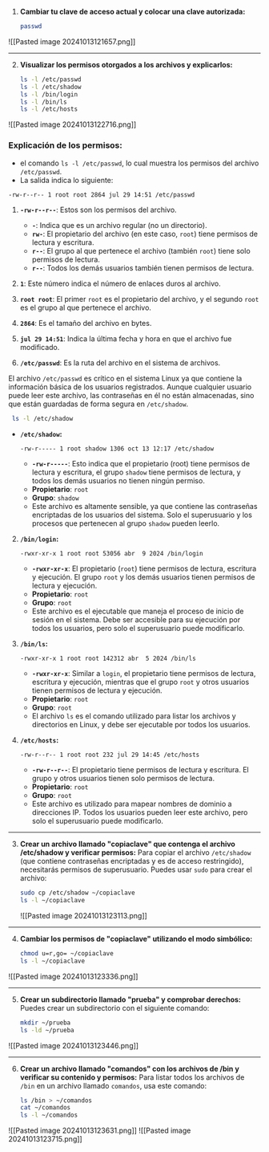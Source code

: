 
1. **Cambiar tu clave de acceso actual y colocar una clave autorizada:**
     ```bash
     passwd
     ```
![[Pasted image 20241013121657.png]]

---
 
2. **Visualizar los permisos otorgados a los archivos y explicarlos:**
   ```bash
   ls -l /etc/passwd
   ls -l /etc/shadow
   ls -l /bin/login
   ls -l /bin/ls
   ls -l /etc/hosts
   ```
![[Pasted image 20241013122716.png]]
### Explicación de los permisos:
- el comando `ls -l /etc/passwd`, lo cual muestra los permisos del archivo `/etc/passwd`.
- La salida indica lo siguiente:
```bash
-rw-r--r-- 1 root root 2864 jul 29 14:51 /etc/passwd
```

1. **`-rw-r--r--`**: Estos son los permisos del archivo.
    
    - **`-`**: Indica que es un archivo regular (no un directorio).
    - **`rw-`**: El propietario del archivo (en este caso, `root`) tiene permisos de lectura y escritura.
    - **`r--`**: El grupo al que pertenece el archivo (también `root`) tiene solo permisos de lectura.
    - **`r--`**: Todos los demás usuarios también tienen permisos de lectura.
2. **`1`**: Este número indica el número de enlaces duros al archivo.
    
3. **`root root`**: El primer `root` es el propietario del archivo, y el segundo `root` es el grupo al que pertenece el archivo.
    
4. **`2864`**: Es el tamaño del archivo en bytes.
    
5. **`jul 29 14:51`**: Indica la última fecha y hora en que el archivo fue modificado.
    
6. **`/etc/passwd`**: Es la ruta del archivo en el sistema de archivos.
    

El archivo `/etc/passwd` es crítico en el sistema Linux ya que contiene la información básica de los usuarios registrados. Aunque cualquier usuario puede leer este archivo, las contraseñas en él no están almacenadas, sino que están guardadas de forma segura en `/etc/shadow`.

  ```bash
   ls -l /etc/shadow
   ```

* **`/etc/shadow`:**
   ```
   -rw-r----- 1 root shadow 1306 oct 13 12:17 /etc/shadow
   ```
   - **`-rw-r-----`**: Esto indica que el propietario (root) tiene permisos de lectura y escritura, el grupo `shadow` tiene permisos de lectura, y todos los demás usuarios no tienen ningún permiso.
   - **Propietario**: `root`
   - **Grupo**: `shadow`
   - Este archivo es altamente sensible, ya que contiene las contraseñas encriptadas de los usuarios del sistema. Solo el superusuario y los procesos que pertenecen al grupo `shadow` pueden leerlo.

2. **`/bin/login`:**
   ```
   -rwxr-xr-x 1 root root 53056 abr  9 2024 /bin/login
   ```
   - **`-rwxr-xr-x`**: El propietario (`root`) tiene permisos de lectura, escritura y ejecución. El grupo `root` y los demás usuarios tienen permisos de lectura y ejecución.
   - **Propietario**: `root`
   - **Grupo**: `root`
   - Este archivo es el ejecutable que maneja el proceso de inicio de sesión en el sistema. Debe ser accesible para su ejecución por todos los usuarios, pero solo el superusuario puede modificarlo.

3. **`/bin/ls`:**
   ```
   -rwxr-xr-x 1 root root 142312 abr  5 2024 /bin/ls
   ```
   - **`-rwxr-xr-x`**: Similar a `login`, el propietario tiene permisos de lectura, escritura y ejecución, mientras que el grupo `root` y otros usuarios tienen permisos de lectura y ejecución.
   - **Propietario**: `root`
   - **Grupo**: `root`
   - El archivo `ls` es el comando utilizado para listar los archivos y directorios en Linux, y debe ser ejecutable por todos los usuarios.

1. **`/etc/hosts`:**
   ```
   -rw-r--r-- 1 root root 232 jul 29 14:45 /etc/hosts
   ```
   - **`-rw-r--r--`**: El propietario tiene permisos de lectura y escritura. El grupo y otros usuarios tienen solo permisos de lectura.
   - **Propietario**: `root`
   - **Grupo**: `root`
   - Este archivo es utilizado para mapear nombres de dominio a direcciones IP. Todos los usuarios pueden leer este archivo, pero solo el superusuario puede modificarlo.

---

3. **Crear un archivo llamado "copiaclave" que contenga el archivo /etc/shadow y verificar permisos:**
   Para copiar el archivo `/etc/shadow` (que contiene contraseñas encriptadas y es de acceso restringido), necesitarás permisos de superusuario. Puedes usar `sudo` para crear el archivo:

   ```bash
   sudo cp /etc/shadow ~/copiaclave
   ls -l ~/copiaclave
   ```
   ![[Pasted image 20241013123113.png]]
---

4. **Cambiar los permisos de "copiaclave" utilizando el modo simbólico:**
   ```bash
   chmod u=r,go= ~/copiaclave
   ls -l ~/copiaclave
   ```
![[Pasted image 20241013123336.png]]

---

5. **Crear un subdirectorio llamado "prueba" y comprobar derechos:**
   Puedes crear un subdirectorio con el siguiente comando:
   
   ```bash
   mkdir ~/prueba
   ls -ld ~/prueba
   ```
![[Pasted image 20241013123446.png]]
  
---

6. **Crear un archivo llamado "comandos" con los archivos de /bin y verificar su contenido y permisos:**
   Para listar todos los archivos de `/bin` en un archivo llamado `comandos`, usa este comando:

   ```bash
   ls /bin > ~/comandos
   cat ~/comandos
   ls -l ~/comandos
   ```
![[Pasted image 20241013123631.png]]
![[Pasted image 20241013123715.png]]